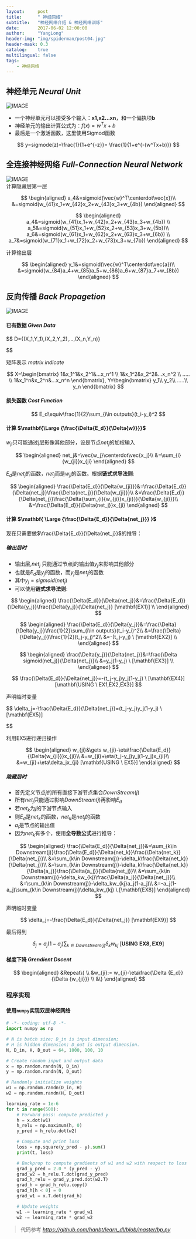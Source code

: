 ```yaml
---
layout:     post
title:      " 神经网络"
subtitle:   "神经网络介绍 & 神经网络训练"
date:       2017-06-02 12:00:00
author:     "YangLong"
header-img: "img/spiderman/post04.jpg"
header-mask: 0.3
catalog:    true 
multilingual: false  
tags:
    - 神经网络
---  
```

## 神经单元 *Neural Unit*

![IMAGE](https://raw.githubusercontent.com/ylhelloworld/resource/master/Image/20180128002-nn.gif)  
- 一个神经单元可以接受多个输入：**x1,x2...xn**，和一个偏执项**b**
- 神经单元的输出计算公式为：$f(x)=w^Tx+b$
- 最后是一个激活函数，这里使用Sigmod函数  

 $$
y=sigmode(z)=\frac{1}{1+e^{-z}}= \frac{1}{1+e^{-(w^Tx+b)}}
$$ 

##  全连接神经网络 *Full-Connection Neural Network*
![IMAGE](https://raw.githubusercontent.com/ylhelloworld/resource/master/Image/20180128003-nn.png)  
计算隐藏层第一层


 $$
\begin{aligned}
a_4&=sigmoid(\vec{w}^T\centerdot\vec{x})\\
&=sigmoid(w_{41}x_1+w_{42}x_2+w_{43}x_3+w_{4b})
\end{aligned}
$$ 


 $$
 \begin{aligned}
a_4&=sigmoid(w_{41}x_1+w_{42}x_2+w_{43}x_3+w_{4b}) \\
a_5&=sigmoid(w_{51}x_1+w_{52}x_2+w_{53}x_3+w_{5b})\\
a_6&=sigmoid(w_{61}x_1+w_{62}x_2+w_{63}x_3+w_{6b}) \\
a_7&=sigmoid(w_{71}x_1+w_{72}x_2+w_{73}x_3+w_{7b}) 
\end{aligned}
$$ 

计算输出层

 $$
\begin{aligned}
y_1&=sigmoid(\vec{w}^T\centerdot\vec{a})\\
&=sigmoid(w_{84}a_4+w_{85}a_5+w_{86}a_6+w_{87}a_7+w_{8b})
\end{aligned}
$$ 

##  反向传播 *Back Propagetion*
![IMAGE](https://raw.githubusercontent.com/ylhelloworld/resource/master/Image/20180128001-NN.png)  
#### 已有数据 *Given Data*

 $$
D=\{(X_1,Y_1),(X_2,Y_2),...,(X_n,Y_n)\}

$$ 

矩阵表示 *matrix indicate*

 $$
X=\begin{bmatrix}
1&x_1^1&x_2^1&...x_n^1 \\
1&x_1^2&x_2^2&...x_n^2 \\
..... \\ 
1&x_1^n&x_2^n&...x_n^n
\end{bmatrix},
Y=\begin{bmatrix} 
y_1\\
y_2\\
.....\\
y_n
\end{bmatrix}
$$ 

#### 损失函数  *Cost Function*

 $$
E_d\equiv\frac{1}{2}\sum_{i\in outputs}(t_i-y_i)^2
$$ 

#### 计算 $\mathbf{\Large {\frac{\Delta{E_d}}{\Delta{w}}}}$
$w_{ji}$只可能通过j层影像其他部分，设是节点$net_j$的加权输入

 $$
\begin{aligned}
net_j&=\vec{w_j}\centerdot\vec{x_j}\\
&=\sum_{i}{w_{ji}}x_{ji}
\end{aligned}
$$ 


$E_d$是$net_j$的函数，$net_j$而是$w_{ji}$的函数。根据**链式求导法则**:

 $$
\begin{aligned}
\frac{\Delta{E_d}}{\Delta{w_{ji}}}&=\frac{\Delta{E_d}}{\Delta{net_j}}\frac{\Delta{net_j}}{\Delta{w_{ji}}}\\
&=\frac{\Delta{E_d}}{\Delta{net_j}}\frac{\Delta{\sum_{i}{w_{ji}}x_{ji}}}{\Delta{w_{ji}}}\\
&=\frac{\Delta{E_d}}{\Delta{net_j}}x_{ji}
\end{aligned}
$$ 

#### 计算 $\mathbf{ \Large {\frac{\Delta{E_d}}{\Delta{net_j}}} }$
现在只需要做$\frac{\Delta{E_d}}{\Delta{net_j}}$的推导：
##### 输出层时  
- 输出层,$net_j$ 只能通过节点j的输出值$y_j$来影响其他部分
- 也就是$E_d$是$y_j$的函数，而$y_j$是$net_j$的函数
- 其中$y_j=sigmoid(net_j)$
- 可以使用**链式求导法则**:

 $$
\begin{aligned}
\frac{\Delta{E_d}}{\Delta{net_j}}&=\frac{\Delta{E_d}}{\Delta{y_j}}\frac{\Delta{y_j}}{\Delta{net_j}}   [\mathbf{EX1}] \\  
\end{aligned}
$$ 



 $$
\begin{aligned}
\frac{\Delta{E_d}}{\Delta{y_j}}&=\frac{\Delta}{\Delta{y_j}}\frac{1}{2}\sum_{i\in outputs}(t_i-y_i)^2\\
&=\frac{\Delta}{\Delta{y_j}}\frac{1}{2}(t_j-y_j)^2\\
&=-(t_j-y_j)  \  [\mathbf{EX2}] \\   
\end{aligned}
$$ 



 $$
\begin{aligned}
\frac{\Delta{y_j}}{\Delta{net_j}}&=\frac{\Delta sigmoid(net_j)}{\Delta{net_j}}\\
&=y_j(1-y_j)   \  [\mathbf{EX3}] \\   
\end{aligned}
$$ 


 $$
\frac{\Delta{E_d}}{\Delta{net_j}}=-(t_j-y_j)y_j(1-y_j)  \ [\mathbf{EX4}]  [\mathbf{USING \ EX1,EX2,EX3}]
$$ 

声明临时变量

 $$
\delta_j=-\frac{\Delta{E_d}}{\Delta{net_j}}=(t_j-y_j)y_j(1-y_j)   \ [\mathbf{EX5}] 

$$ 

利用EX5进行递归操作

 $$
\begin{aligned}
w_{ji}&\gets w_{ji}-\eta\frac{\Delta{E_d}}{\Delta{w_{ji}}}x_{ji}\\
&=w_{ji}+\eta(t_j-y_j)y_j(1-y_j)x_{ji}\\
&=w_{ji}+\eta\delta_jx_{ji}  [\mathbf{USING \ EX5}]
\end{aligned}
$$ 


##### 隐藏层时
- 首先定义节点$j$的所有直接下游节点集合$DownStream(j)$
- 所有$net_j$只能通过影响$DownStream(j)$再影响$E_d$
- 若$net_k$为$j$的下游节点输入
- 则$E_d$是$net_k$的函数，$net_k$是$net_j$的函数
- $a_i$是节点的输出值
- 因为$net_k$有多个，使用**全导数公式**进行推导：

 $$
\begin{aligned}
\frac{\Delta{E_d}}{\Delta{net_j}}&=\sum_{k\in Downstream(j)}\frac{\Delta{E_d}}{\Delta{net_k}}\frac{\Delta{net_k}}{\Delta{net_j}}\\
&=\sum_{k\in Downstream(j)}-\delta_k\frac{\Delta{net_k}}{\Delta{net_j}}\\
&=\sum_{k\in Downstream(j)}-\delta_k\frac{\Delta{net_k}}{\Delta{a_j}}\frac{\Delta{a_j}}{\Delta{net_j}}\\
&=\sum_{k\in Downstream(j)}-\delta_kw_{kj}\frac{\Delta{a_j}}{\Delta{net_j}}\\
&=\sum_{k\in Downstream(j)}-\delta_kw_{kj}a_j(1-a_j)\\
&=-a_j(1-a_j)\sum_{k\in Downstream(j)}\delta_kw_{kj}   \ [\mathbf{EX8}] 
\end{aligned}
$$ 

声明临时变量

 $$
\delta_j=-\frac{\Delta{E_d}}{\Delta{net_j}}  [\mathbf{EX9}] 
$$ 

最后得到

 $$
\delta_j=a_j(1-a_j)\sum_{k\in Downstream(j)}\delta_kw_{kj}    \ [\mathbf{USING \ EX8,EX9}] 
$$ 


####  梯度下降 *Grendient Dscent*

 $$
\begin{aligned}
&Repeat\{  \\
&w_{ji}:= w_{ji}-\eta\frac{\Delta {E_d}}{\Delta {w_{ji}}} \\
&\}
\end{aligned}
$$ 



### 程序实现  
#### 使用`numpy`实现双层神经网络
```python  
# -*- coding: utf-8 -*-
import numpy as np

# N is batch size; D_in is input dimension;
# H is hidden dimension; D_out is output dimension.
N, D_in, H, D_out = 64, 1000, 100, 10

# Create random input and output data
x = np.random.randn(N, D_in)
y = np.random.randn(N, D_out)

# Randomly initialize weights
w1 = np.random.randn(D_in, H)
w2 = np.random.randn(H, D_out)

learning_rate = 1e-6
for t in range(500):
    # Forward pass: compute predicted y
    h = x.dot(w1)
    h_relu = np.maximum(h, 0)
    y_pred = h_relu.dot(w2)

    # Compute and print loss
    loss = np.square(y_pred - y).sum()
    print(t, loss)

    # Backprop to compute gradients of w1 and w2 with respect to loss
    grad_y_pred = 2.0 * (y_pred - y)
    grad_w2 = h_relu.T.dot(grad_y_pred)
    grad_h_relu = grad_y_pred.dot(w2.T)
    grad_h = grad_h_relu.copy()
    grad_h[h < 0] = 0
    grad_w1 = x.T.dot(grad_h)

    # Update weights
    w1 -= learning_rate * grad_w1
    w2 -= learning_rate * grad_w2
``` 

> 代码参考 *https://github.com/hanbt/learn_dl/blob/master/bp.py*
